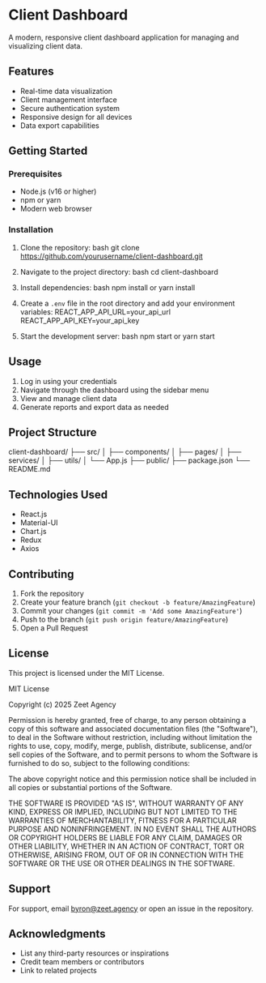 # Client Dashboard

A modern, responsive client dashboard application for managing and visualizing client data.

## Features

- Real-time data visualization
- Client management interface
- Secure authentication system
- Responsive design for all devices
- Data export capabilities

## Getting Started

### Prerequisites

- Node.js (v16 or higher)
- npm or yarn
- Modern web browser

### Installation

1. Clone the repository:
bash
git clone https://github.com/yourusername/client-dashboard.git

2. Navigate to the project directory:
bash
cd client-dashboard

3. Install dependencies:
bash
npm install
or
yarn install


4. Create a `.env` file in the root directory and add your environment variables:
REACT_APP_API_URL=your_api_url
REACT_APP_API_KEY=your_api_key

5. Start the development server:
bash
npm start
or
yarn start

## Usage

1. Log in using your credentials
2. Navigate through the dashboard using the sidebar menu
3. View and manage client data
4. Generate reports and export data as needed

## Project Structure
client-dashboard/
├── src/
│ ├── components/
│ ├── pages/
│ ├── services/
│ ├── utils/
│ └── App.js
├── public/
├── package.json
└── README.md


## Technologies Used

- React.js
- Material-UI
- Chart.js
- Redux
- Axios

## Contributing

1. Fork the repository
2. Create your feature branch (`git checkout -b feature/AmazingFeature`)
3. Commit your changes (`git commit -m 'Add some AmazingFeature'`)
4. Push to the branch (`git push origin feature/AmazingFeature`)
5. Open a Pull Request

## License

This project is licensed under the MIT License.

MIT License

Copyright (c) 2025 Zeet Agency

Permission is hereby granted, free of charge, to any person obtaining a copy
of this software and associated documentation files (the "Software"), to deal
in the Software without restriction, including without limitation the rights
to use, copy, modify, merge, publish, distribute, sublicense, and/or sell
copies of the Software, and to permit persons to whom the Software is
furnished to do so, subject to the following conditions:

The above copyright notice and this permission notice shall be included in all
copies or substantial portions of the Software.

THE SOFTWARE IS PROVIDED "AS IS", WITHOUT WARRANTY OF ANY KIND, EXPRESS OR
IMPLIED, INCLUDING BUT NOT LIMITED TO THE WARRANTIES OF MERCHANTABILITY,
FITNESS FOR A PARTICULAR PURPOSE AND NONINFRINGEMENT. IN NO EVENT SHALL THE
AUTHORS OR COPYRIGHT HOLDERS BE LIABLE FOR ANY CLAIM, DAMAGES OR OTHER
LIABILITY, WHETHER IN AN ACTION OF CONTRACT, TORT OR OTHERWISE, ARISING FROM,
OUT OF OR IN CONNECTION WITH THE SOFTWARE OR THE USE OR OTHER DEALINGS IN THE
SOFTWARE.

## Support

For support, email byron@zeet.agency or open an issue in the repository.

## Acknowledgments

- List any third-party resources or inspirations
- Credit team members or contributors
- Link to related projects

